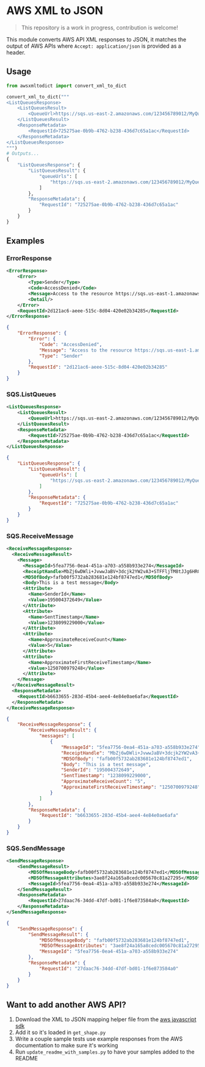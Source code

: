 # AWS XML to JSON

> This repository is a work in progress, contribution is welcome!

This module converts AWS API XML responses to JSON, it
matches the output of AWS APIs where `Accept: application/json` is provided
as a header.

## Usage

```python
from awsxmltodict import convert_xml_to_dict

convert_xml_to_dict("""
<ListQueuesResponse>
    <ListQueuesResult>
        <QueueUrl>https://sqs.us-east-2.amazonaws.com/123456789012/MyQueue</QueueUrl>
    </ListQueuesResult>
    <ResponseMetadata>
        <RequestId>725275ae-0b9b-4762-b238-436d7c65a1ac</RequestId>
    </ResponseMetadata>
</ListQueuesResponse>
""")
# Outputs...
{
    "ListQueuesResponse": {
        "ListQueuesResult": {
            "queueUrls": [
                "https://sqs.us-east-2.amazonaws.com/123456789012/MyQueue"
            ]
        },
        "ResponseMetadata": {
            "RequestId": "725275ae-0b9b-4762-b238-436d7c65a1ac"
        }
    }
}
```

## Examples

<!-- GENERATED_SAMPLE_DOCS_START -->

### ErrorResponse

```xml
<ErrorResponse>
    <Error>
        <Type>Sender</Type>
        <Code>AccessDenied</Code>
        <Message>Access to the resource https://sqs.us-east-1.amazonaws.com/ is denied.</Message>
        <Detail/>
    </Error>
    <RequestId>2d121ac6-aeee-515c-8d04-420e02b34285</RequestId>
</ErrorResponse>
```

```json
{
    "ErrorResponse": {
        "Error": {
            "Code": "AccessDenied",
            "Message": "Access to the resource https://sqs.us-east-1.amazonaws.com/ is denied.",
            "Type": "Sender"
        },
        "RequestId": "2d121ac6-aeee-515c-8d04-420e02b34285"
    }
}
```

### SQS.ListQueues

```xml
<ListQueuesResponse>
    <ListQueuesResult>
        <QueueUrl>https://sqs.us-east-2.amazonaws.com/123456789012/MyQueue</QueueUrl>
    </ListQueuesResult>
    <ResponseMetadata>
        <RequestId>725275ae-0b9b-4762-b238-436d7c65a1ac</RequestId>
    </ResponseMetadata>
</ListQueuesResponse>
```

```json
{
    "ListQueuesResponse": {
        "ListQueuesResult": {
            "queueUrls": [
                "https://sqs.us-east-2.amazonaws.com/123456789012/MyQueue"
            ]
        },
        "ResponseMetadata": {
            "RequestId": "725275ae-0b9b-4762-b238-436d7c65a1ac"
        }
    }
}
```

### SQS.ReceiveMessage

```xml
<ReceiveMessageResponse>
  <ReceiveMessageResult>
    <Message>
      <MessageId>5fea7756-0ea4-451a-a703-a558b933e274</MessageId>
      <ReceiptHandle>MbZj6wDWli+JvwwJaBV+3dcjk2YW2vA3+STFFljTM8tJJg6HRG6PYSasuWXPJB+CwLj1FjgXUv1uSj1gUPAWV66FU/WeR4mq2OKpEGYWbnLmpRCJVAyeMjeU5ZBdtcQ+QEauMZc8ZRv37sIW2iJKq3M9MFx1YvV11A2x/KSbkJ0=</ReceiptHandle>
      <MD5OfBody>fafb00f5732ab283681e124bf8747ed1</MD5OfBody>
      <Body>This is a test message</Body>
      <Attribute>
        <Name>SenderId</Name>
        <Value>195004372649</Value>
      </Attribute>
      <Attribute>
        <Name>SentTimestamp</Name>
        <Value>1238099229000</Value>
      </Attribute>
      <Attribute>
        <Name>ApproximateReceiveCount</Name>
        <Value>5</Value>
      </Attribute>
      <Attribute>
        <Name>ApproximateFirstReceiveTimestamp</Name>
        <Value>1250700979248</Value>
      </Attribute>
    </Message>
  </ReceiveMessageResult>
  <ResponseMetadata>
    <RequestId>b6633655-283d-45b4-aee4-4e84e0ae6afa</RequestId>
  </ResponseMetadata>
</ReceiveMessageResponse>
```

```json
{
    "ReceiveMessageResponse": {
        "ReceiveMessageResult": {
            "messages": [
                {
                    "MessageId": "5fea7756-0ea4-451a-a703-a558b933e274",
                    "ReceiptHandle": "MbZj6wDWli+JvwwJaBV+3dcjk2YW2vA3+STFFljTM8tJJg6HRG6PYSasuWXPJB+CwLj1FjgXUv1uSj1gUPAWV66FU/WeR4mq2OKpEGYWbnLmpRCJVAyeMjeU5ZBdtcQ+QEauMZc8ZRv37sIW2iJKq3M9MFx1YvV11A2x/KSbkJ0=",
                    "MD5OfBody": "fafb00f5732ab283681e124bf8747ed1",
                    "Body": "This is a test message",
                    "SenderId": "195004372649",
                    "SentTimestamp": "1238099229000",
                    "ApproximateReceiveCount": "5",
                    "ApproximateFirstReceiveTimestamp": "1250700979248"
                }
            ]
        },
        "ResponseMetadata": {
            "RequestId": "b6633655-283d-45b4-aee4-4e84e0ae6afa"
        }
    }
}
```

### SQS.SendMessage

```xml
<SendMessageResponse>
    <SendMessageResult>
        <MD5OfMessageBody>fafb00f5732ab283681e124bf8747ed1</MD5OfMessageBody>
        <MD5OfMessageAttributes>3ae8f24a165a8cedc005670c81a27295</MD5OfMessageAttributes>
        <MessageId>5fea7756-0ea4-451a-a703-a558b933e274</MessageId>
    </SendMessageResult>
    <ResponseMetadata>
        <RequestId>27daac76-34dd-47df-bd01-1f6e873584a0</RequestId>
    </ResponseMetadata>
</SendMessageResponse>
```

```json
{
    "SendMessageResponse": {
        "SendMessageResult": {
            "MD5OfMessageBody": "fafb00f5732ab283681e124bf8747ed1",
            "MD5OfMessageAttributes": "3ae8f24a165a8cedc005670c81a27295",
            "MessageId": "5fea7756-0ea4-451a-a703-a558b933e274"
        },
        "ResponseMetadata": {
            "RequestId": "27daac76-34dd-47df-bd01-1f6e873584a0"
        }
    }
}
```

<!-- GENERATED_SAMPLE_DOCS_STOP -->

## Want to add another AWS API?

1. Download the XML to JSON mapping helper file from the [aws javascript sdk](https://github.com/aws/aws-sdk-js/tree/master/apis)
2. Add it so it's loaded in `get_shape.py`
3. Write a couple sample tests use example responses from the AWS documentation to make sure
   it's working
4. Run `update_readme_with_samples.py` to have your samples added to the README